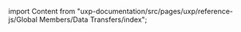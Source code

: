 
import Content from "uxp-documentation/src/pages/uxp/reference-js/Global Members/Data Transfers/index";

<Content query="product=xd"/>

